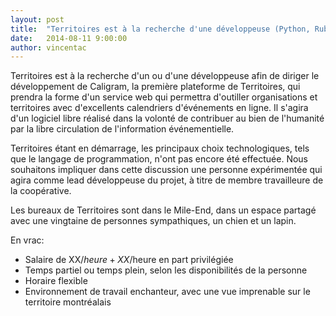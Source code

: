```yaml
---
layout: post
title:  "Territoires est à la recherche d'une développeuse (Python, Ruby ou autre)"
date:   2014-08-11 9:00:00
author: vincentac
---
```


Territoires est à la recherche d'un ou d'une développeuse afin de diriger le développement de Caligram, la première plateforme de Territoires, qui prendra la forme d'un service web qui permettra d'outiller organisations et territoires avec d'excellents calendriers d'événements en ligne. Il s'agira d'un logiciel libre réalisé dans la volonté de contribuer au bien de l'humanité par la libre circulation de l'information événementielle.

Territoires étant en démarrage, les principaux choix technologiques, tels que le langage de programmation, n'ont pas encore été effectuée. Nous souhaitons impliquer dans cette discussion une personne expérimentée qui agira comme lead développeuse du projet, à titre de membre travailleure de la coopérative.

Les bureaux de Territoires sont dans le Mile-End, dans un espace partagé avec une vingtaine de personnes sympathiques, un chien et un lapin.

En vrac:

+ Salaire de XX$/heure + XX$/heure en part privilégiée
+ Temps partiel ou temps plein, selon les disponibilités de la personne
+ Horaire flexible
+ Environnement de travail enchanteur, avec une vue imprenable sur le territoire montréalais
